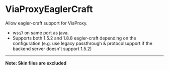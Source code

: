 # ViaProxyEaglerCraft
Allow eagler-craft support for ViaProxy. 
- ws:// on same port as java. 
- Supports both 1.5.2 and 1.8.8 eagler-craft depending on the configuration (e.g. use legacy passthrough & protocolsupport if the backend server doesn't support 1.5.2)

-------
**Note: Skin files are excluded**